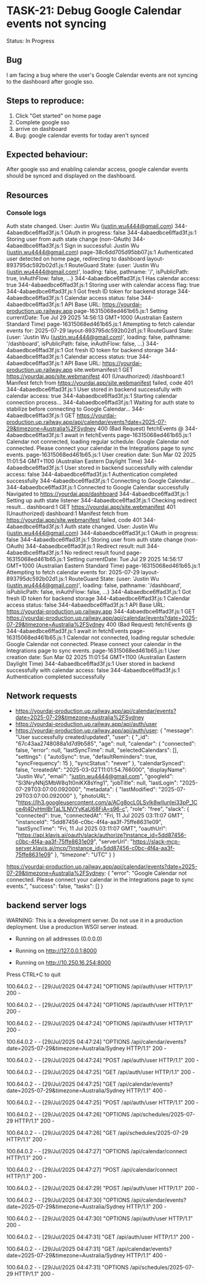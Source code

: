 # TASK-21: Debug Google Calendar events not syncing
Status: In Progress

## Bug
I am facing a bug where the user's Google Calendar events are not syncing to the dashboard after google sso.

## Steps to reproduce:
1. Click "Get started" on home page
2. Complete google sso
3. arrive on dashboard
4. Bug: google calendar events for today aren't synced


## Expected behaviour:
After google sso and enabling calendar access, google calendar events should be synced and displayed on the dashboard.

## Resources
### Console logs
Auth state changed. User: Justin Wu (justin.wu4444@gmail.com)
344-4abaedbce6ffad3f.js:1 OAuth in progress: false
344-4abaedbce6ffad3f.js:1 Storing user from auth state change (non-OAuth)
344-4abaedbce6ffad3f.js:1 Sign in successful: Justin Wu (justin.wu4444@gmail.com)
page-38c6dd705d95bb07.js:1 Authenticated user detected on home page, redirecting to dashboard
layout-893795dc592b02d1.js:1 RouteGuard State: {user: 'Justin Wu (justin.wu4444@gmail.com)', loading: false, pathname: '/', isPublicPath: true, inAuthFlow: false, …}
344-4abaedbce6ffad3f.js:1 Has calendar access: true
344-4abaedbce6ffad3f.js:1 Storing user with calendar access flag: true
344-4abaedbce6ffad3f.js:1 Got fresh ID token for backend storage
344-4abaedbce6ffad3f.js:1 Calendar access status: false
344-4abaedbce6ffad3f.js:1 API Base URL: https://yourdai-production.up.railway.app
page-16315068ed461b65.js:1 Setting currentDate: Tue Jul 29 2025 14:56:13 GMT+1000 (Australian Eastern Standard Time)
page-16315068ed461b65.js:1 Attempting to fetch calendar events for: 2025-07-29
layout-893795dc592b02d1.js:1 RouteGuard State: {user: 'Justin Wu (justin.wu4444@gmail.com)', loading: false, pathname: '/dashboard', isPublicPath: false, inAuthFlow: false, …}
344-4abaedbce6ffad3f.js:1 Got fresh ID token for backend storage
344-4abaedbce6ffad3f.js:1 Calendar access status: true
344-4abaedbce6ffad3f.js:1 API Base URL: https://yourdai-production.up.railway.app
site.webmanifest:1  GET https://yourdai.app/site.webmanifest 401 (Unauthorized)
/dashboard:1 Manifest fetch from https://yourdai.app/site.webmanifest failed, code 401
344-4abaedbce6ffad3f.js:1 User stored in backend successfully with calendar access: true
344-4abaedbce6ffad3f.js:1 Starting calendar connection process...
344-4abaedbce6ffad3f.js:1 Waiting for auth state to stabilize before connecting to Google Calendar...
344-4abaedbce6ffad3f.js:1  GET https://yourdai-production.up.railway.app/api/calendar/events?date=2025-07-29&timezone=Australia%2FSydney 400 (Bad Request)
fetchEvents @ 344-4abaedbce6ffad3f.js:1
await in fetchEvents
page-16315068ed461b65.js:1 Calendar not connected, loading regular schedule: Google Calendar not connected. Please connect your calendar in the Integrations page to sync events.
page-16315068ed461b65.js:1 User creation date: Sun Mar 02 2025 11:01:54 GMT+1100 (Australian Eastern Daylight Time)
344-4abaedbce6ffad3f.js:1 User stored in backend successfully with calendar access: false
344-4abaedbce6ffad3f.js:1 Authentication completed successfully
344-4abaedbce6ffad3f.js:1 Connecting to Google Calendar...
344-4abaedbce6ffad3f.js:1 Connected to Google Calendar successfully
Navigated to https://yourdai.app/dashboard
344-4abaedbce6ffad3f.js:1 Setting up auth state listener
344-4abaedbce6ffad3f.js:1 Checking redirect result...
dashboard:1  GET https://yourdai.app/site.webmanifest 401 (Unauthorized)
dashboard:1 Manifest fetch from https://yourdai.app/site.webmanifest failed, code 401
344-4abaedbce6ffad3f.js:1 Auth state changed. User: Justin Wu (justin.wu4444@gmail.com)
344-4abaedbce6ffad3f.js:1 OAuth in progress: false
344-4abaedbce6ffad3f.js:1 Storing user from auth state change (non-OAuth)
344-4abaedbce6ffad3f.js:1 Redirect result: null
344-4abaedbce6ffad3f.js:1 No redirect result found
page-16315068ed461b65.js:1 Setting currentDate: Tue Jul 29 2025 14:56:17 GMT+1000 (Australian Eastern Standard Time)
page-16315068ed461b65.js:1 Attempting to fetch calendar events for: 2025-07-29
layout-893795dc592b02d1.js:1 RouteGuard State: {user: 'Justin Wu (justin.wu4444@gmail.com)', loading: false, pathname: '/dashboard', isPublicPath: false, inAuthFlow: false, …}
344-4abaedbce6ffad3f.js:1 Got fresh ID token for backend storage
344-4abaedbce6ffad3f.js:1 Calendar access status: false
344-4abaedbce6ffad3f.js:1 API Base URL: https://yourdai-production.up.railway.app
344-4abaedbce6ffad3f.js:1  GET https://yourdai-production.up.railway.app/api/calendar/events?date=2025-07-29&timezone=Australia%2FSydney 400 (Bad Request)
fetchEvents @ 344-4abaedbce6ffad3f.js:1
await in fetchEvents
page-16315068ed461b65.js:1 Calendar not connected, loading regular schedule: Google Calendar not connected. Please connect your calendar in the Integrations page to sync events.
page-16315068ed461b65.js:1 User creation date: Sun Mar 02 2025 11:01:54 GMT+1100 (Australian Eastern Daylight Time)
344-4abaedbce6ffad3f.js:1 User stored in backend successfully with calendar access: false
344-4abaedbce6ffad3f.js:1 Authentication completed successfully

## Network requests
- https://yourdai-production.up.railway.app/api/calendar/events?date=2025-07-29&timezone=Australia%2FSydney
- https://yourdai-production.up.railway.app/api/auth/user
- https://yourdai-production.up.railway.app/api/auth/user: {
    "message": "User successfully created/updated",
    "user": {
        "_id": "67c43aa2748088a1d7d9b585",
        "age": null,
        "calendar": {
            "connected": false,
            "error": null,
            "lastSyncTime": null,
            "selectedCalendars": [],
            "settings": {
                "autoSync": true,
                "defaultReminders": true,
                "syncFrequency": 15
            },
            "syncStatus": "never"
        },
        "calendarSynced": false,
        "createdAt": "2025-03-02T11:01:54.766000",
        "displayName": "Justin Wu",
        "email": "justin.wu4444@gmail.com",
        "googleId": "Si3NryNNjSMbW8q1t0niKX8sYng1",
        "jobTitle": null,
        "lastLogin": "2025-07-29T03:07:00.092000",
        "metadata": {
            "lastModified": "2025-07-29T03:07:00.092000"
        },
        "photoURL": "https://lh3.googleusercontent.com/a/ACg8ocL0LSvlk8wllunIei33pP_1Cce4t4DyHmlBrTaL1LNVYyKaU68FiA=s96-c",
        "role": "free",
        "slack": {
            "connected": true,
            "connectedAt": "Fri, 11 Jul 2025 03:11:07 GMT",
            "instanceId": "5dd87456-c0bc-4f4a-aa3f-75ffe8631e09",
            "lastSyncTime": "Fri, 11 Jul 2025 03:11:07 GMT",
            "oauthUrl": "https://api.klavis.ai/oauth/slack/authorize?instance_id=5dd87456-c0bc-4f4a-aa3f-75ffe8631e09",
            "serverUrl": "https://slack-mcp-server.klavis.ai/mcp/?instance_id=5dd87456-c0bc-4f4a-aa3f-75ffe8631e09"
        },
        "timezone": "UTC"
    }
}

https://yourdai-production.up.railway.app/api/calendar/events?date=2025-07-29&timezone=Australia%2FSydney: {
    "error": "Google Calendar not connected. Please connect your calendar in the Integrations page to sync events.",
    "success": false,
    "tasks": []
}

## backend server logs
WARNING: This is a development server. Do not use it in a production deployment. Use a production WSGI server instead.

 * Running on all addresses (0.0.0.0)

 * Running on http://127.0.0.1:8000

 * Running on http://10.250.16.254:8000

Press CTRL+C to quit

100.64.0.2 - - [29/Jul/2025 04:47:24] "OPTIONS /api/auth/user HTTP/1.1" 200 -

100.64.0.2 - - [29/Jul/2025 04:47:24] "OPTIONS /api/auth/user HTTP/1.1" 200 -

100.64.0.2 - - [29/Jul/2025 04:47:24] "OPTIONS /api/auth/user HTTP/1.1" 200 -

100.64.0.2 - - [29/Jul/2025 04:47:24] "OPTIONS /api/calendar/events?date=2025-07-29&timezone=Australia/Sydney HTTP/1.1" 200 -

100.64.0.2 - - [29/Jul/2025 04:47:24] "POST /api/auth/user HTTP/1.1" 200 -

100.64.0.2 - - [29/Jul/2025 04:47:25] "GET /api/auth/user HTTP/1.1" 200 -

100.64.0.2 - - [29/Jul/2025 04:47:25] "GET /api/calendar/events?date=2025-07-29&timezone=Australia/Sydney HTTP/1.1" 400 -

100.64.0.2 - - [29/Jul/2025 04:47:25] "POST /api/auth/user HTTP/1.1" 200 -

100.64.0.2 - - [29/Jul/2025 04:47:26] "OPTIONS /api/schedules/2025-07-29 HTTP/1.1" 200 -

100.64.0.2 - - [29/Jul/2025 04:47:26] "GET /api/schedules/2025-07-29 HTTP/1.1" 200 -

100.64.0.2 - - [29/Jul/2025 04:47:27] "OPTIONS /api/calendar/connect HTTP/1.1" 200 -

100.64.0.2 - - [29/Jul/2025 04:47:27] "POST /api/calendar/connect HTTP/1.1" 200 -

100.64.0.2 - - [29/Jul/2025 04:47:29] "POST /api/auth/user HTTP/1.1" 200 -

100.64.0.2 - - [29/Jul/2025 04:47:30] "OPTIONS /api/calendar/events?date=2025-07-29&timezone=Australia/Sydney HTTP/1.1" 200 -

100.64.0.2 - - [29/Jul/2025 04:47:30] "OPTIONS /api/auth/user HTTP/1.1" 200 -

100.64.0.2 - - [29/Jul/2025 04:47:31] "GET /api/auth/user HTTP/1.1" 200 -

100.64.0.2 - - [29/Jul/2025 04:47:31] "GET /api/calendar/events?date=2025-07-29&timezone=Australia/Sydney HTTP/1.1" 400 -

100.64.0.2 - - [29/Jul/2025 04:47:31] "OPTIONS /api/schedules/2025-07-29 HTTP/1.1" 200 -
